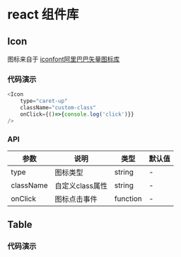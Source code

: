 # react 组件库
## Icon
图标来自于 [iconfont阿里巴巴矢量图标库](http://www.iconfont.cn/)
### 代码演示
```javascript
<Icon 
    type="caret-up" 
    className="custom-class" 
    onClick={()=>{console.log('click')}}
/>
```
### API

参数|说明|类型|默认值
--|--|--|--
type|图标类型|string|-
className|自定义class属性|string|-
onClick|图标点击事件|function|-

## Table
### 代码演示
```javascript

```

